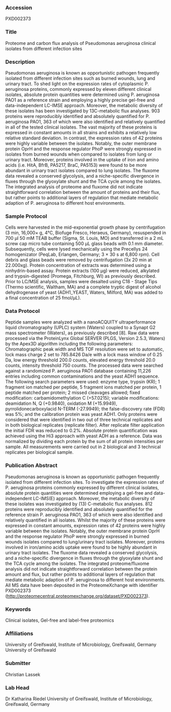 ### Accession
PXD002373

### Title
Proteome and carbon flux analysis of Pseudomonas aeruginosa  clinical isolates from different infection sites

### Description
Pseudomonas aeruginosa is known as opportunistic pathogen frequently isolated from different infection sites such as burned wounds, lung and urinary tract. To shed light on the expression rates of cytoplasmic P. aeruginosa proteins, commonly expressed by eleven different clinical isolates, absolute protein quantities were determined using P. aeruginosa PAO1 as a reference strain and employing a highly precise gel-free and data-independent LC-IMSE approach. Moreover, the metabolic diversity of these isolates has been investigated by 13C-metabolic flux analyses. 903 proteins were reproducibly identified and absolutely quantified for P. aeruginosa PAO1, 363 of which were also identified and relatively quantified in all of the tested clinical isolates. The vast majority of these proteins is expressed in constant amounts in all strains and exhibits a relatively low relative standard deviation. In contrast, the expression rates of 42 proteins were highly variable between the isolates. Notably, the outer membrane protein OprH and the response regulator PhoP were strongly expressed in isolates from burned wounds when compared to isolates from lung or urinary tract. Moreover, proteins involved in the uptake of iron and amino acids (i.e. HitA, BfrB, PA5217, BraC, PA5153) were found to be more abundant in urinary tract isolates compared to lung isolates. The fluxome data revealed a conserved glycolysis, and a niche-specific divergence in fluxes through the glyoxylate shunt and the TCA cycle among the isolates. The integrated analysis of proteome and fluxome did not indicate straightforward correlation between the amount of proteins and their flux, but rather points to additional layers of regulation that mediate metabolic adaption of P. aeruginosa to different host environments.

### Sample Protocol
Cells were harvested in the mid-exponential growth phase by centrifugation (3 min, 16,000× g, 4°C, Biofuge Fresco, Heraeus, Germany), resuspended in 700 µl 50 mM TEAB buffer (Sigma, St. Louis, MO) and transferred in a 2 mL screw cap micro tube containing 500 µL glass beads with 0.1 mm diameter.  Subsequently, cells were lysed mechanically using the Precellys 24 homogenizator (PeqLab, Erlangen, Germany; 3 × 30 s at 6,800 rpm). Cell debris and glass beads were removed by centrifugation (3x 20 min at 22.000xg). Protein concentration of extracts was determined using a ninhydrin-based assay. Protein extracts (100 µg) were reduced, alkylated and trypsin-digested (Promega, Fitchburg, WI) as previously described. Prior to LC/MSE analysis, samples were desalted using C18 - Stage Tips (Thermo scientific, Waltham, MA) and a complete tryptic digest of alcohol dehydrogenase of yeast (ADH1_YEAST, Waters, Milford, MA) was added to a final concentration of 25 fmol/µL).

### Data Protocol
Peptide samples were analyzed with a nanoACQUITY ultraperformance liquid chromatography (UPLC) system (Waters) coupled to a Synapt G2 mass spectrometer (Waters), as previously described [8]. Raw data were processed via the ProteinLynx Global SERVER (PLGS, Version 2.5.3, Waters) by the Apex3D algorithm including the following parameters: Chromatographic peak width and MS TOF resolution were set to automatic, lock mass charge 2 set to 785.8426 Da/e with a lock mass window of 0.25 Da, low energy threshold 200.0 counts, elevated energy threshold 20.0 counts, intensity threshold 750 counts. The processed data were searched against a randomized P. aeruginosa PAO1 database containing 11,226 entries including common contaminations and the yeast ADH1 sequence. The following search parameters were used: enzyme type, trypsin (KR); 1 fragment ion matched per peptide, 5 fragment ions matched per protein, 1 peptide matched per protein; 2 missed cleavages allowed; fixed modification: carbamidomethylation C (+57.0215); variable modifications: deamidation N, Q (+0.9840), oxidation M (+15.9949), pyrrolidonecarboxylacid N-TERM (-27.9949); the false-discovery rate (FDR) was 5%; and the calibration protein was yeast ADH1. Only proteins were considered that were identified in two out of three technical replicates and in both biological replicates (replicate filter). After replicate filter application the initial FDR was reduced to 0.2%. Absolute protein quantification was achieved using the Hi3 approach with yeast ADH as a reference. Data was normalized by dividing each protein by the sum of all protein intensities per sample. All measurements were carried out in 2 biological and 3 technical replicates per biological sample.

### Publication Abstract
Pseudomonas aeruginosa is known as opportunistic pathogen frequently isolated from different infection sites. To investigate the expression rates of P.&#xa0;aeruginosa proteins commonly expressed by different clinical isolates, absolute protein quantities were determined employing a gel-free and data-independent LC-IMS(E) approach. Moreover, the metabolic diversity of these isolates was investigated by (13) C-metabolic flux analyses. 812 proteins were reproducibly identified and absolutely quantified for the reference strain P. aeruginosa PAO1, 363 of which were also identified and relatively quantified in all isolates. Whilst the majority of these proteins were expressed in constant amounts, expression rates of 42 proteins were highly variable between the isolates. Notably, the outer membrane protein OprH and the response regulator PhoP were strongly expressed in burned wounds isolates compared to lung/urinary tract isolates. Moreover, proteins involved in iron/amino acids uptake were found to be highly abundant in urinary tract isolates. The fluxome data revealed a conserved glycolysis, and a niche-specific divergence in fluxes through the glyoxylate shunt and the TCA cycle among the isolates. The integrated proteome/fluxome analysis did not indicate straightforward correlation between the protein amount and flux, but rather points to additional layers of regulation that mediate metabolic adaption of P. aeruginosa to different host environments. All MS data have been deposited in the ProteomeXchange with identifier PXD002373 (http://proteomecentral.proteomexchange.org/dataset/PXD002373).

### Keywords
Clinical isolates, Gel-free and label-free proteomics

### Affiliations
University of Greifswald, Institute of Microbiology, Greifswald, Germany
University of Greifswald

### Submitter
Christian Lassek

### Lab Head
Dr Katharina Riedel
University of Greifswald, Institute of Microbiology, Greifswald, Germany


